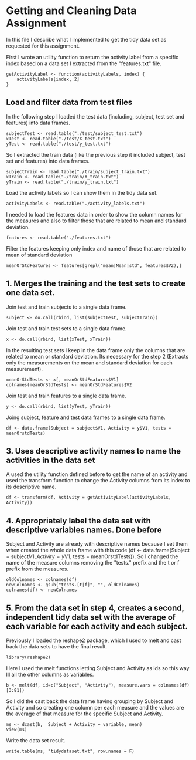 # Getting and Cleaning Data Assignment

In this file I describe what I implemented to get the tidy data set as requested for this assignment.

First I wrote an utility function to return the activity label from a specific index based on a data set I extracted from the "features.txt" file.

```{r eval=false}
getActivityLabel <- function(activityLabels, index) {
    activityLabels[index, 2]
}
```

## Load and filter data from test files

In the following step I loaded the test data (including, subject, test set and features) into data frames.

```{r eval=false}
subjectTest <- read.table("./test/subject_test.txt")
xTest <- read.table("./test/X_test.txt")
yTest <- read.table("./test/y_test.txt")
```

So I extracted the train data (like the previous step it included subject, test set and features) into data frames.

```{r eval=false}
subjectTrain <- read.table("./train/subject_train.txt")
xTrain <- read.table("./train/X_train.txt")
yTrain <- read.table("./train/y_train.txt")
```

Load the activity labels so I can show them in the tidy data set.
```{r eval=false}
activityLabels <- read.table("./activity_labels.txt")
```

I needed to load the features data in order to show the column names for the measures and also to filter those that are related to mean and standard deviation.
```{r eval=false}
features <- read.table("./features.txt")
```

Filter the features keeping only index and name of those that are related to mean of standard deviation
```{r eval=false}
meanOrStdFeatures <- features[grepl("mean|Mean|std", features$V2),]
```

## 1. Merges the training and the test sets to create one data set.

Join test and train subjects to a single data frame.
```{r eval=false}
subject <- do.call(rbind, list(subjectTest, subjectTrain))
```

Join test and train test sets to a single data frame.
```{r eval=false}
x <- do.call(rbind, list(xTest, xTrain))
```

In the resulting test sets I keep in the data frame only the columns that are related to mean or standard deviation. Its necessary for the step 2 (Extracts only the measurements on the mean and standard deviation for each measurement).

```{r eval=false}
meanOrStdTests <- x[, meanOrStdFeatures$V1]
colnames(meanOrStdTests) <- meanOrStdFeatures$V2
```

Join test and train features to a single data frame.
```{r eval=false}
y <- do.call(rbind, list(yTest, yTrain))
```

Joing subject, feature and test data frames to a single data frame.
```{r eval=false}
df <- data.frame(Subject = subject$V1, Activity = y$V1, tests = meanOrstdTests)
```

## 3. Uses descriptive activity names to name the activities in the data set
A used the utility function defined before to get the name of an activity and used the transform function to change the Activity columns from its index to its descriptive name.
```{r eval=false}
df <- transform(df, Activity = getActivityLabel(activityLabels, Activity))
```

## 4. Appropriately label the data set with descriptive variables names. Done before
Subject and Activity are already with descriptive names because I set them when created the whole data frame with this code (df <- data.frame(Subject = subject$V1, Activity = y$V1, tests = meanOrstdTests)). So I changed the name of the measure columns removing the "tests." prefix and the t or f prefix from the measures.
```{r eval=false}
oldColnames <- colnames(df)
newColnames <- gsub("tests.[t|f]", "", oldColnames)
colnames(df) <- newColnames
```

## 5. From the data set in step 4, creates a second, independent tidy data set with the average of each variable for each activity and each subject.
Previously I loaded the reshape2 package, which I used to melt and cast back the data sets to have the final result.
```{r eval=false}
library(reshape2)
```

Here I used the melt functions letting Subject and Activity as ids so this way Ill all the other columns as variables.
```{r eval=false}
b <- melt(df, id=c("Subject", "Activity"), measure.vars = colnames(df)[3:81])
```

So I did the cast back the data frame having grouping by Subject and Activity and so creating one column per each measure and the values are the average of that measure for the specific Subject and Activity.
```{r eval=false}
ms <- dcast(b,  Subject + Activity ~ variable, mean)
View(ms)
```

Write the data set result.
```{r eval=false}
write.table(ms, "tidydataset.txt", row.names = F)
```
